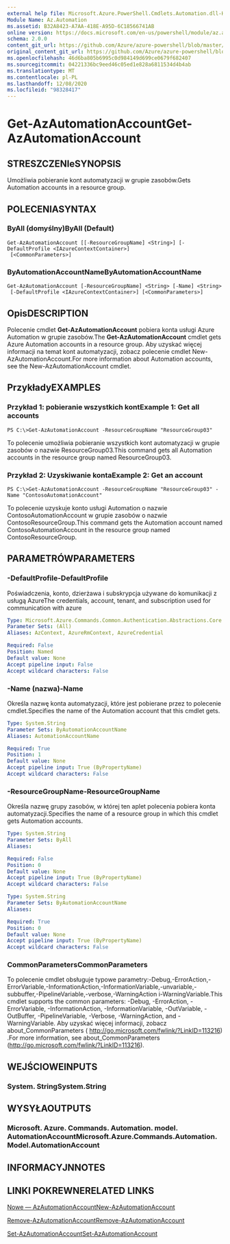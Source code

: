 ```yaml
---
external help file: Microsoft.Azure.PowerShell.Cmdlets.Automation.dll-Help.xml
Module Name: Az.Automation
ms.assetid: B32A8423-A7AA-418E-A95D-6C18566741AB
online version: https://docs.microsoft.com/en-us/powershell/module/az.automation/get-azautomationaccount
schema: 2.0.0
content_git_url: https://github.com/Azure/azure-powershell/blob/master/src/Automation/Automation/help/Get-AzAutomationAccount.md
original_content_git_url: https://github.com/Azure/azure-powershell/blob/master/src/Automation/Automation/help/Get-AzAutomationAccount.md
ms.openlocfilehash: 46d6ba805b6995c0d984149d699ce0679f682407
ms.sourcegitcommit: 04221336bc9eed46c05ed1e828a6811534d4b4ab
ms.translationtype: MT
ms.contentlocale: pl-PL
ms.lasthandoff: 12/08/2020
ms.locfileid: "98328417"
---
```

# <span data-ttu-id="24d4d-101">Get-AzAutomationAccount</span><span class="sxs-lookup"><span data-stu-id="24d4d-101">Get-AzAutomationAccount</span></span>

## <span data-ttu-id="24d4d-102">STRESZCZENIe</span><span class="sxs-lookup"><span data-stu-id="24d4d-102">SYNOPSIS</span></span>
<span data-ttu-id="24d4d-103">Umożliwia pobieranie kont automatyzacji w grupie zasobów.</span><span class="sxs-lookup"><span data-stu-id="24d4d-103">Gets Automation accounts in a resource group.</span></span>

## <span data-ttu-id="24d4d-104">POLECENIA</span><span class="sxs-lookup"><span data-stu-id="24d4d-104">SYNTAX</span></span>

### <span data-ttu-id="24d4d-105">ByAll (domyślny)</span><span class="sxs-lookup"><span data-stu-id="24d4d-105">ByAll (Default)</span></span>
```
Get-AzAutomationAccount [[-ResourceGroupName] <String>] [-DefaultProfile <IAzureContextContainer>]
 [<CommonParameters>]
```

### <span data-ttu-id="24d4d-106">ByAutomationAccountName</span><span class="sxs-lookup"><span data-stu-id="24d4d-106">ByAutomationAccountName</span></span>
```
Get-AzAutomationAccount [-ResourceGroupName] <String> [-Name] <String>
 [-DefaultProfile <IAzureContextContainer>] [<CommonParameters>]
```

## <span data-ttu-id="24d4d-107">Opis</span><span class="sxs-lookup"><span data-stu-id="24d4d-107">DESCRIPTION</span></span>
<span data-ttu-id="24d4d-108">Polecenie cmdlet **Get-AzAutomationAccount** pobiera konta usługi Azure Automation w grupie zasobów.</span><span class="sxs-lookup"><span data-stu-id="24d4d-108">The **Get-AzAutomationAccount** cmdlet gets Azure Automation accounts in a resource group.</span></span>
<span data-ttu-id="24d4d-109">Aby uzyskać więcej informacji na temat kont automatyzacji, zobacz polecenie cmdlet New-AzAutomationAccount.</span><span class="sxs-lookup"><span data-stu-id="24d4d-109">For more information about Automation accounts, see the New-AzAutomationAccount cmdlet.</span></span>

## <span data-ttu-id="24d4d-110">Przykłady</span><span class="sxs-lookup"><span data-stu-id="24d4d-110">EXAMPLES</span></span>

### <span data-ttu-id="24d4d-111">Przykład 1: pobieranie wszystkich kont</span><span class="sxs-lookup"><span data-stu-id="24d4d-111">Example 1: Get all accounts</span></span>
```
PS C:\>Get-AzAutomationAccount -ResourceGroupName "ResourceGroup03"
```

<span data-ttu-id="24d4d-112">To polecenie umożliwia pobieranie wszystkich kont automatyzacji w grupie zasobów o nazwie ResourceGroup03.</span><span class="sxs-lookup"><span data-stu-id="24d4d-112">This command gets all Automation accounts in the resource group named ResourceGroup03.</span></span>

### <span data-ttu-id="24d4d-113">Przykład 2: Uzyskiwanie konta</span><span class="sxs-lookup"><span data-stu-id="24d4d-113">Example 2: Get an account</span></span>
```
PS C:\>Get-AzAutomationAccount -ResourceGroupName "ResourceGroup03" -Name "ContosoAutomationAccount"
```

<span data-ttu-id="24d4d-114">To polecenie uzyskuje konto usługi Automation o nazwie ContosoAutomationAccount w grupie zasobów o nazwie ContosoResourceGroup.</span><span class="sxs-lookup"><span data-stu-id="24d4d-114">This command gets the Automation account named ContosoAutomationAccount in the resource group named ContosoResourceGroup.</span></span>

## <span data-ttu-id="24d4d-115">PARAMETRÓW</span><span class="sxs-lookup"><span data-stu-id="24d4d-115">PARAMETERS</span></span>

### <span data-ttu-id="24d4d-116">-DefaultProfile</span><span class="sxs-lookup"><span data-stu-id="24d4d-116">-DefaultProfile</span></span>
<span data-ttu-id="24d4d-117">Poświadczenia, konto, dzierżawa i subskrypcja używane do komunikacji z usługą Azure</span><span class="sxs-lookup"><span data-stu-id="24d4d-117">The credentials, account, tenant, and subscription used for communication with azure</span></span>

```yaml
Type: Microsoft.Azure.Commands.Common.Authentication.Abstractions.Core.IAzureContextContainer
Parameter Sets: (All)
Aliases: AzContext, AzureRmContext, AzureCredential

Required: False
Position: Named
Default value: None
Accept pipeline input: False
Accept wildcard characters: False
```

### <span data-ttu-id="24d4d-118">-Name (nazwa)</span><span class="sxs-lookup"><span data-stu-id="24d4d-118">-Name</span></span>
<span data-ttu-id="24d4d-119">Określa nazwę konta automatyzacji, które jest pobierane przez to polecenie cmdlet.</span><span class="sxs-lookup"><span data-stu-id="24d4d-119">Specifies the name of the Automation account that this cmdlet gets.</span></span>

```yaml
Type: System.String
Parameter Sets: ByAutomationAccountName
Aliases: AutomationAccountName

Required: True
Position: 1
Default value: None
Accept pipeline input: True (ByPropertyName)
Accept wildcard characters: False
```

### <span data-ttu-id="24d4d-120">-ResourceGroupName</span><span class="sxs-lookup"><span data-stu-id="24d4d-120">-ResourceGroupName</span></span>
<span data-ttu-id="24d4d-121">Określa nazwę grupy zasobów, w której ten aplet polecenia pobiera konta automatyzacji.</span><span class="sxs-lookup"><span data-stu-id="24d4d-121">Specifies the name of a resource group in which this cmdlet gets Automation accounts.</span></span>

```yaml
Type: System.String
Parameter Sets: ByAll
Aliases:

Required: False
Position: 0
Default value: None
Accept pipeline input: True (ByPropertyName)
Accept wildcard characters: False
```

```yaml
Type: System.String
Parameter Sets: ByAutomationAccountName
Aliases:

Required: True
Position: 0
Default value: None
Accept pipeline input: True (ByPropertyName)
Accept wildcard characters: False
```

### <span data-ttu-id="24d4d-122">CommonParameters</span><span class="sxs-lookup"><span data-stu-id="24d4d-122">CommonParameters</span></span>
<span data-ttu-id="24d4d-123">To polecenie cmdlet obsługuje typowe parametry:-Debug,-ErrorAction,-ErrorVariable,-InformationAction,-InformationVariable,-unvariable,-subbuffer,-PipelineVariable,-verbose,-WarningAction i-WarningVariable.</span><span class="sxs-lookup"><span data-stu-id="24d4d-123">This cmdlet supports the common parameters: -Debug, -ErrorAction, -ErrorVariable, -InformationAction, -InformationVariable, -OutVariable, -OutBuffer, -PipelineVariable, -Verbose, -WarningAction, and -WarningVariable.</span></span> <span data-ttu-id="24d4d-124">Aby uzyskać więcej informacji, zobacz about_CommonParameters ( http://go.microsoft.com/fwlink/?LinkID=113216) .</span><span class="sxs-lookup"><span data-stu-id="24d4d-124">For more information, see about_CommonParameters (http://go.microsoft.com/fwlink/?LinkID=113216).</span></span>

## <span data-ttu-id="24d4d-125">WEJŚCIOWE</span><span class="sxs-lookup"><span data-stu-id="24d4d-125">INPUTS</span></span>

### <span data-ttu-id="24d4d-126">System. String</span><span class="sxs-lookup"><span data-stu-id="24d4d-126">System.String</span></span>

## <span data-ttu-id="24d4d-127">WYSYŁA</span><span class="sxs-lookup"><span data-stu-id="24d4d-127">OUTPUTS</span></span>

### <span data-ttu-id="24d4d-128">Microsoft. Azure. Commands. Automation. model. AutomationAccount</span><span class="sxs-lookup"><span data-stu-id="24d4d-128">Microsoft.Azure.Commands.Automation.Model.AutomationAccount</span></span>

## <span data-ttu-id="24d4d-129">INFORMACYJN</span><span class="sxs-lookup"><span data-stu-id="24d4d-129">NOTES</span></span>

## <span data-ttu-id="24d4d-130">LINKI POKREWNE</span><span class="sxs-lookup"><span data-stu-id="24d4d-130">RELATED LINKS</span></span>

[<span data-ttu-id="24d4d-131">Nowe — AzAutomationAccount</span><span class="sxs-lookup"><span data-stu-id="24d4d-131">New-AzAutomationAccount</span></span>](./New-AzAutomationAccount.md)

[<span data-ttu-id="24d4d-132">Remove-AzAutomationAccount</span><span class="sxs-lookup"><span data-stu-id="24d4d-132">Remove-AzAutomationAccount</span></span>](./Remove-AzAutomationAccount.md)

[<span data-ttu-id="24d4d-133">Set-AzAutomationAccount</span><span class="sxs-lookup"><span data-stu-id="24d4d-133">Set-AzAutomationAccount</span></span>](./Set-AzAutomationAccount.md)


